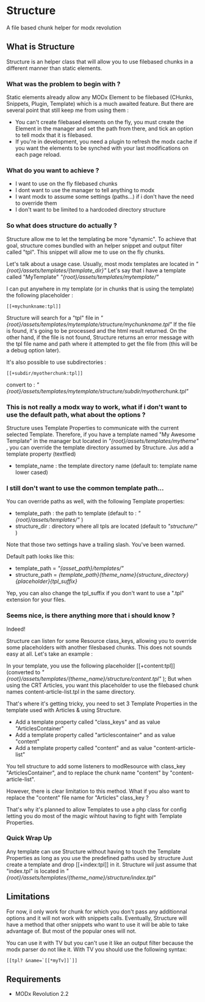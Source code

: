 # Structure

A file based chunk helper for modx revolution 

## What is Structure   ##

Structure is an helper class that will allow you to use filebased chunks in a different manner than static elements.


### What was the problem to begin with ? ###

Static elements already allow any MODx Element to be filebased (CHunks, Snippets, Plugin, Template) which is a much awaited feature.
But there are several point that still keep me from using them :
- You can't create filebased elements on the fly, you must create the Element in the manager and set the path from there, and tick an option to tell modx that it is filebased.
- If you're in development, you need a plugin to refresh the modx cache if you want the elements to be synched with your last modifications on each page reload.


###  What do you want to achieve ? ###

- I want to use on the fly filebased chunks
- I dont want to use the manager to tell anything to modx
- I want modx to assume some settings (paths...) if i don't have the need to override them
- I don't want to be limited to a hardcoded directory structure

### So what does structure do actually ? ###

Structure allow me to let the templating be more "dynamic". 
To achieve that goal, structure comes bundled with an helper snippet and output filter called "tpl".
This snippet will allow me to use on the fly chunks.

Let's talk about a usage case.
Usually, most modx templates are located in _"{root}/assets/templates/{template_dir}"_
Let's say that i have a template called "MyTemplate" _"{root}/assets/templates/mytemplate/"_

I can put anywhere in my template (or in chunks that is using the template) the following placeholder : 

```
[[+mychunkname:tpl]]
```

Structure will search for a "tpl" file in _"{root}/assets/templates/mytemplate/structure/mychunkname.tpl"_
If the file is found, it's going to be processed and the html result returned.
On the other hand, if the file is not found, Structure returns an error message with the tpl file name and path where it attempted to get the file from (this will be a debug option later).

It's also possible to use subdirectories :

```
[[+subdir/myotherchunk:tpl]] 
```

convert to : _"{root}/assets/templates/mytemplate/structure/subdir/myotherchunk.tpl"_

### This is not really a modx way to work, what if i don't want to use the default path, what about the options ? ###

Structure uses Template Properties to communicate with the current selected Template.
Therefore, if you have a template named "My Awesome Template" in the manager but located in _"{root}/assets/templates/mytheme"_ , you can override the template directory assumed by Structure.
Jus add a template property (textfied)
- template_name : the template directory name (default to: template name lower cased)


### I still don't want to use the common template path... ###

You can override paths as well, with the following Template properties:

- template_path : the path to template (default to : _"{root}/assets/templates/"_ )
- structure_dir : directory where all tpls are located (default to _"structure/"_ )

Note that those two settings have a trailing slash. You've been warned.

Default path looks like this:

- template_path = _"{asset_path}/templates/"_
- structure_path = _{template_path}{theme_name}{structure_directory}{placeholder}{tpl_suffix}_

Yep, you can also change the tpl_suffix if you don't want to use a ".tpl" extension for your files.


### Seems nice, is there anything more that i should know ? ###

Indeed!

Structure can listen for some Resource class_keys, allowing you to override some placeholders with another filesbased chunks.
This does not sounds easy at all.
Let's take an example :

In your template, you use the following placeholder [[+content:tpl]] (converted to _"{root}/assets/templates/{theme_name}/structure/content.tpl"_ );
But when using the CRT Articles, you want this placeholder to use the filebased chunk names content-article-list.tpl in the same directory.

That's where it's getting tricky, you need to set 3 Template Properties in the template used with Articles & using Structure.
- Add a template property called "class_keys" and as value "ArticlesContainer"
- Add a template property called "articlescontainer" and as value "content"
- Add a template property called "content" and as value "content-article-list"

You tell structure to add some listeners to modResource with class_key "ArticlesContainer", and to replace the chunk name "content" by "content-article-list".

However, there is clear limitation to this method. What if you also want to replace the "content" file name for "Articles" class_key ?

That's why it's planned to allow Templates to use a php class for config letting you do most of the magic wihtout having to fight with Template Properties.


### Quick Wrap Up ###

Any template can use Structure without having to touch the Template Properties as long as you use the predefined paths used by structure
Just create a template and drop [[+index:tpl]] in it.
Structure wil just assume that "index.tpl" is located in _"{root}/assets/templates/{theme_name}/structure/index.tpl"_


## Limitations ##

For now, il only work for chunk for which you don't pass any additionnal options and it will not work with snippets calls.
Eventually, Structure will have a method that other snippets who want to use it will be able to take advantage of. But most of the popular ones will not.

You can use it with TV but you can't use it like an output filter because the modx parser do not like it.
With TV you should use the following syntax:

```
[[tpl? &name=`[[*myTv]]`]]
```


## Requirements ##

- MODx Revolution 2.2